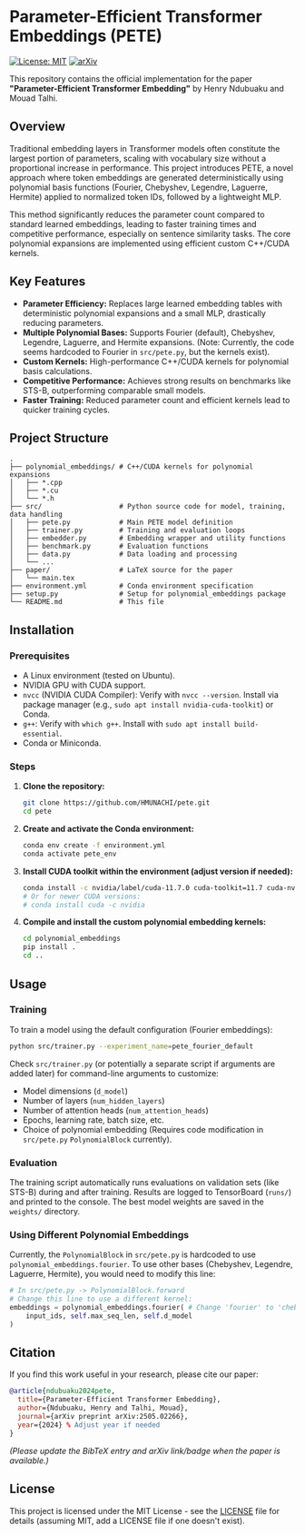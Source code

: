 # Parameter-Efficient Transformer Embeddings (PETE)

[![License: MIT](https://img.shields.io/badge/License-MIT-yellow.svg)](https://opensource.org/licenses/MIT)
[![arXiv](https://img.shields.io/badge/arXiv-2505.02266-b31b1b.svg)](https://arxiv.org/abs/2505.02266) 

This repository contains the official implementation for the paper **"Parameter-Efficient Transformer Embedding"** by Henry Ndubuaku and Mouad Talhi.

## Overview

Traditional embedding layers in Transformer models often constitute the largest portion of parameters, scaling with vocabulary size without a proportional increase in performance. This project introduces PETE, a novel approach where token embeddings are generated deterministically using polynomial basis functions (Fourier, Chebyshev, Legendre, Laguerre, Hermite) applied to normalized token IDs, followed by a lightweight MLP.

This method significantly reduces the parameter count compared to standard learned embeddings, leading to faster training times and competitive performance, especially on sentence similarity tasks. The core polynomial expansions are implemented using efficient custom C++/CUDA kernels.

## Key Features

*   **Parameter Efficiency:** Replaces large learned embedding tables with deterministic polynomial expansions and a small MLP, drastically reducing parameters.
*   **Multiple Polynomial Bases:** Supports Fourier (default), Chebyshev, Legendre, Laguerre, and Hermite expansions. (Note: Currently, the code seems hardcoded to Fourier in `src/pete.py`, but the kernels exist).
*   **Custom Kernels:** High-performance C++/CUDA kernels for polynomial basis calculations.
*   **Competitive Performance:** Achieves strong results on benchmarks like STS-B, outperforming comparable small models.
*   **Faster Training:** Reduced parameter count and efficient kernels lead to quicker training cycles.

## Project Structure

```
.
├── polynomial_embeddings/ # C++/CUDA kernels for polynomial expansions
│   ├── *.cpp
│   ├── *.cu
│   └── *.h
├── src/                   # Python source code for model, training, data handling
│   ├── pete.py            # Main PETE model definition
│   ├── trainer.py         # Training and evaluation loops
│   ├── embedder.py        # Embedding wrapper and utility functions
│   ├── benchmark.py       # Evaluation functions
│   ├── data.py            # Data loading and processing
│   └── ...
├── paper/                 # LaTeX source for the paper
│   └── main.tex
├── environment.yml        # Conda environment specification
├── setup.py               # Setup for polynomial_embeddings package
└── README.md              # This file
```

## Installation

### Prerequisites

*   A Linux environment (tested on Ubuntu).
*   NVIDIA GPU with CUDA support.
*   `nvcc` (NVIDIA CUDA Compiler): Verify with `nvcc --version`. Install via package manager (e.g., `sudo apt install nvidia-cuda-toolkit`) or Conda.
*   `g++`: Verify with `which g++`. Install with `sudo apt install build-essential`.
*   Conda or Miniconda.

### Steps

1.  **Clone the repository:**
    ```bash
    git clone https://github.com/HMUNACHI/pete.git 
    cd pete
    ```

2.  **Create and activate the Conda environment:**
    ```bash
    conda env create -f environment.yml
    conda activate pete_env
    ```

3.  **Install CUDA toolkit within the environment (adjust version if needed):**
    ```bash
    conda install -c nvidia/label/cuda-11.7.0 cuda-toolkit=11.7 cuda-nvcc=11.7
    # Or for newer CUDA versions:
    # conda install cuda -c nvidia
    ```

4.  **Compile and install the custom polynomial embedding kernels:**
    ```bash
    cd polynomial_embeddings
    pip install .
    cd ..
    ```

## Usage

### Training

To train a model using the default configuration (Fourier embeddings):

```bash
python src/trainer.py --experiment_name=pete_fourier_default
```

Check `src/trainer.py` (or potentially a separate script if arguments are added later) for command-line arguments to customize:

*   Model dimensions (`d_model`)
*   Number of layers (`num_hidden_layers`)
*   Number of attention heads (`num_attention_heads`)
*   Epochs, learning rate, batch size, etc.
*   Choice of polynomial embedding (Requires code modification in `src/pete.py` `PolynomialBlock` currently).

### Evaluation

The training script automatically runs evaluations on validation sets (like STS-B) during and after training. Results are logged to TensorBoard (`runs/`) and printed to the console. The best model weights are saved in the `weights/` directory.

### Using Different Polynomial Embeddings

Currently, the `PolynomialBlock` in `src/pete.py` is hardcoded to use `polynomial_embeddings.fourier`. To use other bases (Chebyshev, Legendre, Laguerre, Hermite), you would need to modify this line:

```python
# In src/pete.py -> PolynomialBlock.forward
# Change this line to use a different kernel:
embeddings = polynomial_embeddings.fourier( # Change 'fourier' to 'chebyshev', 'legendre', etc.
    input_ids, self.max_seq_len, self.d_model
)
```

## Citation

If you find this work useful in your research, please cite our paper:

```bibtex
@article{ndubuaku2024pete,
  title={Parameter-Efficient Transformer Embedding},
  author={Ndubuaku, Henry and Talhi, Mouad},
  journal={arXiv preprint arXiv:2505.02266},
  year={2024} % Adjust year if needed
}
```

*(Please update the BibTeX entry and arXiv link/badge when the paper is available.)*

## License

This project is licensed under the MIT License - see the [LICENSE](LICENSE) file for details (assuming MIT, add a LICENSE file if one doesn't exist).